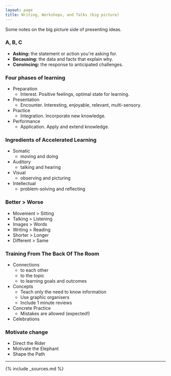 ```yaml
---
layout: page
title: Writing, Workshops, and Talks (big picture)
---
```


Some notes on the big picture side of presenting ideas.

### A, B, C

- **Asking:** the statement or action you're asking for.
- **Becausing:** the data and facts that explain why.
- **Convincing:** the response to anticipated challenges.

### Four phases of learning

- Preparation
    - Interest. Positive feelings, optimal state for learning.
- Presentation
    - Encounter. Interesting, enjoyable, relevant, multi-sensory.
- Practice
    - Integration. Incorporate new knowledge.
- Performance
    - Application. Apply and extend knowledge.

### Ingredients of Accelerated Learning

- Somatic
    - moving and doing
- Auditory
    - talking and hearing
- Visual
    - observing and picturing
- Intellectual
    - problem-solving and reflecting

### Better > Worse

- Movement > Sitting
- Talking > Listening
- Images > Words
- Writing > Reading
- Shorter > Longer
- Different > Same

### Training From The Back Of The Room

- Connections
    - to each other
    - to the topic
    - to learning goals and outcomes
- Concepts
    - Teach only the need to know information
    - Use graphic organisers
    - Include 1 minute reviews
- Concrete Practice
    - Mistakes are allowed (expected!)
- Celebrations

### Motivate change

- Direct the Rider
- Motivate the Elephant
- Shape the Path

---

{% include _sources.md %}

